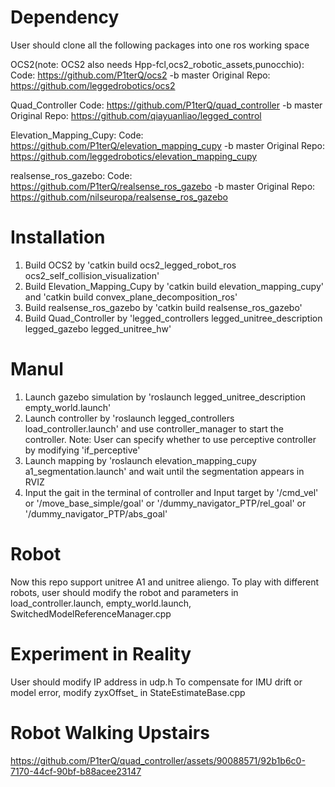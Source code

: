 # Dependency
User should clone all the following packages into one ros working space

OCS2(note: OCS2 also needs Hpp-fcl,ocs2_robotic_assets,punocchio): 
Code: https://github.com/P1terQ/ocs2 -b master
Original Repo: https://github.com/leggedrobotics/ocs2

Quad_Controller
Code: https://github.com/P1terQ/quad_controller -b master
Original Repo: https://github.com/qiayuanliao/legged_control

Elevation_Mapping_Cupy: 
Code: https://github.com/P1terQ/elevation_mapping_cupy -b master
Original Repo: https://github.com/leggedrobotics/elevation_mapping_cupy

realsense_ros_gazebo:
Code: https://github.com/P1terQ/realsense_ros_gazebo -b master
Original Repo: https://github.com/nilseuropa/realsense_ros_gazebo

# Installation
1. Build OCS2 by 'catkin build ocs2_legged_robot_ros ocs2_self_collision_visualization'
2. Build Elevation_Mapping_Cupy by 'catkin build elevation_mapping_cupy' and 'catkin build convex_plane_decomposition_ros'
3. Build realsense_ros_gazebo by 'catkin build realsense_ros_gazebo'
4. Build Quad_Controller by 'legged_controllers legged_unitree_description legged_gazebo legged_unitree_hw'

# Manul
1. Launch gazebo simulation by 'roslaunch legged_unitree_description empty_world.launch'
2. Launch controller by 'roslaunch legged_controllers load_controller.launch' and use controller_manager to start the controller. Note: User can specify whether to use perceptive controller by modifying 'if_perceptive'
3. Launch mapping by 'roslaunch elevation_mapping_cupy a1_segmentation.launch' and wait until the segmentation appears in RVIZ
4. Input the gait in the terminal of controller and Input target by '/cmd_vel' or '/move_base_simple/goal' or '/dummy_navigator_PTP/rel_goal' or '/dummy_navigator_PTP/abs_goal'

# Robot
Now this repo support unitree A1 and unitree aliengo. To play with different robots, user should modify the robot and parameters in load_controller.launch,  empty_world.launch, SwitchedModelReferenceManager.cpp

# Experiment in Reality
User should modify IP address in udp.h
To compensate for IMU drift or model error, modify zyxOffset_ in StateEstimateBase.cpp

# Robot Walking Upstairs
https://github.com/P1terQ/quad_controller/assets/90088571/92b1b6c0-7170-44cf-90bf-b88acee23147
